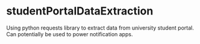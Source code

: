 # studentPortalDataExtraction
Using python requests library to extract data from university student portal. 
Can potentially be used to power notification apps.

